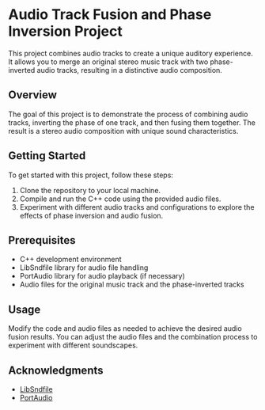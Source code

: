# Audio Track Fusion and Phase Inversion Project

This project combines audio tracks to create a unique auditory experience. It allows you to merge an original stereo music track with two phase-inverted audio tracks, resulting in a distinctive audio composition.

## Overview

The goal of this project is to demonstrate the process of combining audio tracks, inverting the phase of one track, and then fusing them together. The result is a stereo audio composition with unique sound characteristics.

## Getting Started

To get started with this project, follow these steps:

1. Clone the repository to your local machine.
2. Compile and run the C++ code using the provided audio files.
3. Experiment with different audio tracks and configurations to explore the effects of phase inversion and audio fusion.

## Prerequisites

- C++ development environment
- LibSndfile library for audio file handling
- PortAudio library for audio playback (if necessary)
- Audio files for the original music track and the phase-inverted tracks

## Usage

Modify the code and audio files as needed to achieve the desired audio fusion results. You can adjust the audio files and the combination process to experiment with different soundscapes.

## Acknowledgments

- [LibSndfile](http://www.mega-nerd.com/libsndfile/)
- [PortAudio](http://www.portaudio.com/)
